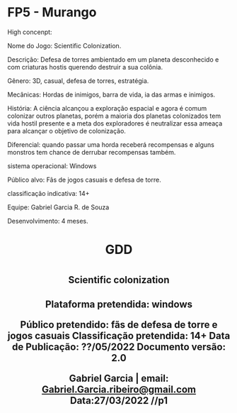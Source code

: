 # FP5 - Murango
High concenpt:

Nome do Jogo: Scientific Colonization.

Descrição: Defesa de torres ambientado em um planeta desconhecido e com criaturas hostis querendo destruir a sua colônia.

Gênero: 3D, casual, defesa de torres, estratégia.

Mecânicas: Hordas de inimigos, barra de vida, ia das armas e inimigos.

História: A ciência alcançou a exploração espacial e agora é comum colonizar outros planetas, porém a maioria dos planetas colonizados tem vida hostil presente e a meta dos exploradores é neutralizar essa ameaça para alcançar o objetivo de colonização.

Diferencial: quando passar uma horda receberá recompensas e alguns monstros tem chance de derrubar recompensas também.

sistema operacional: Windows

Público alvo: Fãs de jogos casuais e defesa de torre.

classificação indicativa: 14+ 

Equipe: Gabriel Garcia R. de Souza

Desenvolvimento: 4 meses.

<div align="center">
  <h1>GDD<h1>
  <h2>Scientific colonization<h2>
   Plataforma pretendida: windows

  Público pretendido: fãs de defesa de torre e jogos casuais
  Classificação pretendida: 14+
  Data de Publicação: ??/05/2022
  Documento versão: 2.0


    
  Gabriel Garcia | email: Gabriel.Garcia.ribeiro@gmail.com     Data:27/03/2022
  //p1
    
    
</div>
